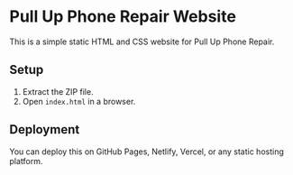 # Pull Up Phone Repair Website
This is a simple static HTML and CSS website for Pull Up Phone Repair.

## Setup
1. Extract the ZIP file.
2. Open `index.html` in a browser.

## Deployment
You can deploy this on GitHub Pages, Netlify, Vercel, or any static hosting platform.
